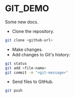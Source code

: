 # GIT_DEMO

Some new docs.

- Clone the repository.
```bash
git clone <github-url>
```
- Make changes.
- Add changes to Git's history:
```bash
git status
git add <file-name>
git commit -m "<git-message>"
```
- Send files to GitHub.
```bash
git push
```
